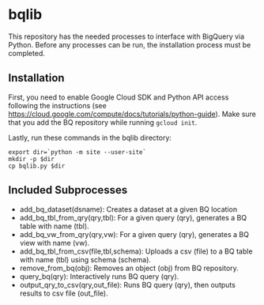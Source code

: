 # bqlib #

This repository has the needed processes to interface with BigQuery
via Python. Before any processes can be run, the installation process
must be completed.

## Installation ##

First, you need to enable Google Cloud SDK and Python API access
following the instructions (see <https://cloud.google.com/compute/docs/tutorials/python-guide>).
Make sure that you add the BQ repository while running ```gcloud init```.

Lastly, run these commands in the bqlib directory:

```
export dir=`python -m site --user-site`
mkdir -p $dir
cp bqlib.py $dir
```

## Included Subprocesses ##

* add_bq_dataset(dsname): Creates a dataset at a given BQ location
* add_bq_tbl_from_qry(qry,tbl): For a given query (qry), generates a BQ table with
  name (tbl).
* add_bq_vw_from_qry(qry,vw): For a given query (qry), generates a BQ view with
  name (vw).
* add_bq_tbl_from_csv(file,tbl,schema): Uploads a csv (file) to a BQ table with
  name (tbl) using schema (schema).
* remove_from_bq(obj): Removes an object (obj) from BQ repository.
* query_bq(qry): Interactively runs BQ query (qry).
* output_qry_to_csv(qry,out_file): Runs BQ query (qry), then outputs results to csv
  file (out_file).